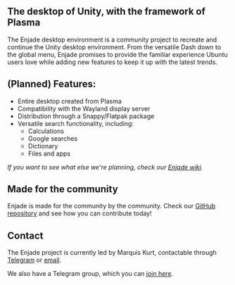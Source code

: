 ## The desktop of Unity, with the framework of Plasma
The Enjade desktop environment is a community project to recreate and continue the Unity desktop environment. From the versatile Dash down to the global menu, Enjade promises to provide the familiar experience Ubuntu users love while adding new features to keep it up with the latest trends.

## (Planned) Features:
* Entire desktop created from Plasma
* Compatibility with the Wayland display server
* Distribution through a Snappy/Flatpak package
* Versatile search functionality, including:
    * Calculations
    * Google searches
    * Dictionary
    * Files and apps

_If you want to see what else we're planning, check our [Enjade wiki](https://github.com/enjade-project/enjade/wiki)._

## Made for the community
Enjade is made for the community by the community. Check our [GitHub repository](https://www.github.com/enjade-project/) and see how you can contribute today!

## Contact
The Enjade project is currently led by Marquis Kurt, contactable through [Telegram](http://t.me/ubunturox104) or [email](mailto:ubunturox104@gmail.com).

We also have a Telegram group, which you can [join here](https://t.me/joinchat/AAAAAArHselMVbzimzqbjQ).
